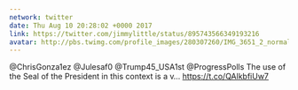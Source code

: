 ```yaml
---
network: twitter
date: Thu Aug 10 20:28:02 +0000 2017
link: https://twitter.com/jimmylittle/status/895743566349193216
avatar: http://pbs.twimg.com/profile_images/280307260/IMG_3651_2_normal.jpg
---
```


@ChrisGonza1ez @Julesaf0 @Trump45_USA1st @ProgressPolls The use of the Seal of the President in this context is a v… https://t.co/QAlkbfiUw7
